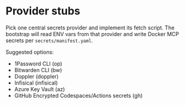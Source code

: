 # Provider stubs

Pick one central secrets provider and implement its fetch script. The bootstrap will read ENV vars from that provider and write Docker MCP secrets per `secrets/manifest.yaml`.

Suggested options:
- 1Password CLI (op)
- Bitwarden CLI (bw)
- Doppler (doppler)
- Infisical (infisical)
- Azure Key Vault (az)
- GitHub Encrypted Codespaces/Actions secrets (gh)
